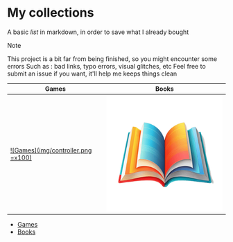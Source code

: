 # My collections 


A basic *list* in markdown, in order to save what I already bought

> [!NOTE]
> This project is a bit far from being finished, so you might encounter some errors
> Such as : bad links, typo errors, visual glitches, etc
> Feel free to submit an issue if you want, it'll help me keeps things clean


| Games | Books |
| --- | --- |
| [![Games](img/controller.png =x100)](games/games.md) | [![Books](img/books.png)](books/books.md) | 
- [Games](games/games.md)
- [Books](books/books.md)
